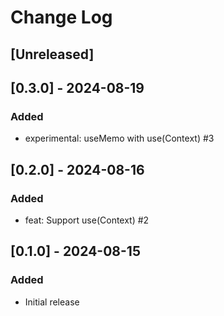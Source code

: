 # Change Log

## [Unreleased]

## [0.3.0] - 2024-08-19

### Added

- experimental: useMemo with use(Context) #3

## [0.2.0] - 2024-08-16

### Added

- feat: Support use(Context) #2

## [0.1.0] - 2024-08-15

### Added

- Initial release
